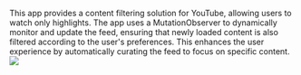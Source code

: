 This app provides a content filtering solution for YouTube, allowing users to watch only highlights. 
The app uses a MutationObserver to dynamically monitor and update the feed, ensuring that newly loaded content is also filtered according to the user's preferences. This enhances the user experience by automatically curating the feed to focus on specific content.
![](https://github.com/theodorusandi/SportLite/media/demo.gif)